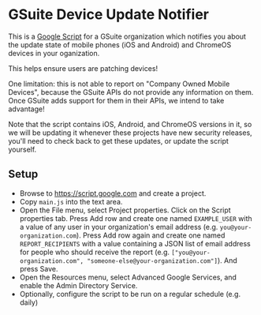 # GSuite Device Update Notifier

This is a [Google Script](https://script.google.com) for a GSuite organization
which notifies you about the update state of mobile phones (iOS and Android)
and ChromeOS devices in your oganization.

This helps ensure users are patching devices!

One limitation: this is not able to report on "Company Owned Mobile Devices",
because the GSuite APIs do not provide any information on them. Once GSuite
adds support for them in their APIs, we intend to take advantage!

Note that the script contains iOS, Android, and ChromeOS versions in it, so we
will be updating it whenever these projects have new security releases, you'll
need to check back to get these updates, or update the script yourself.

## Setup

- Browse to https://script.google.com and create a project.
- Copy `main.js` into the text area.
- Open the File menu, select Project properties. Click on the
  Script properties tab. Press Add row and create one named `EXAMPLE_USER`
  with a value of any user in your organization's email address (e.g.
  `you@your-organization.com`). Press Add row again and create one named
  `REPORT_RECIPIENTS` with a value containing a JSON list of email address for
  people who should receive the report (e.g.
  `["you@your-organization.com", "someone-else@your-organization.com"]`). And
  press Save.
- Open the Resources menu, select Advanced Google Services, and enable the
  Admin Directory Service.
- Optionally, configure the script to be run on a regular schedule (e.g. daily)
